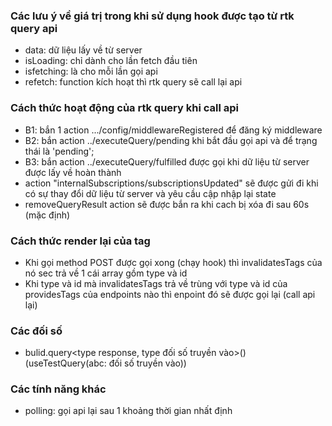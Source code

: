 ### Các lưu ý về giá trị trong khi sử dụng hook được tạo từ rtk query api

-   data: dữ liệu lấy về từ server
-   isLoading: chỉ dành cho lần fetch đầu tiên
-   isfetching: là cho mỗi lần gọi api
-   refetch: function kích hoạt thì rtk query sẽ call lại api

### Cách thức hoạt động của rtk query khi call api

-   B1: bắn 1 action .../config/middlewareRegistered để đăng ký middleware
-   B2: bắn action ../executeQuery/pending khi bắt đầu gọi api và để trạng thái là 'pending';
-   B3: bắn action ../executeQuery/fulfilled được gọi khi dữ liệu từ server được lấy về hoàn thành
-   action "internalSubscriptions/subscriptionsUpdated" sẽ được gửi đi khi có sự thay đổi dữ liệu từ server và yêu cầu cập nhập lại state
-   removeQueryResult action sẽ được bắn ra khi cach bị xóa đi sau 60s (mặc định)

### Cách thức render lại của tag

-   Khi gọi method POST được gọi xong (chạy hook) thì invalidatesTags của nó sec trả về 1 cái array gồm type và id
-   Khi type và id mà invalidatesTags trả về trùng với type và id của providesTags của endpoints nào thì enpoint đó sẽ được gọi lại (call api lại)

### Các đối số

-   bulid.query<type response, type đối số truyền vào>() (useTestQuery(abc: đối số truyền vào))

### Các tính năng khác

-   polling: gọi api lại sau 1 khoảng thời gian nhất định
